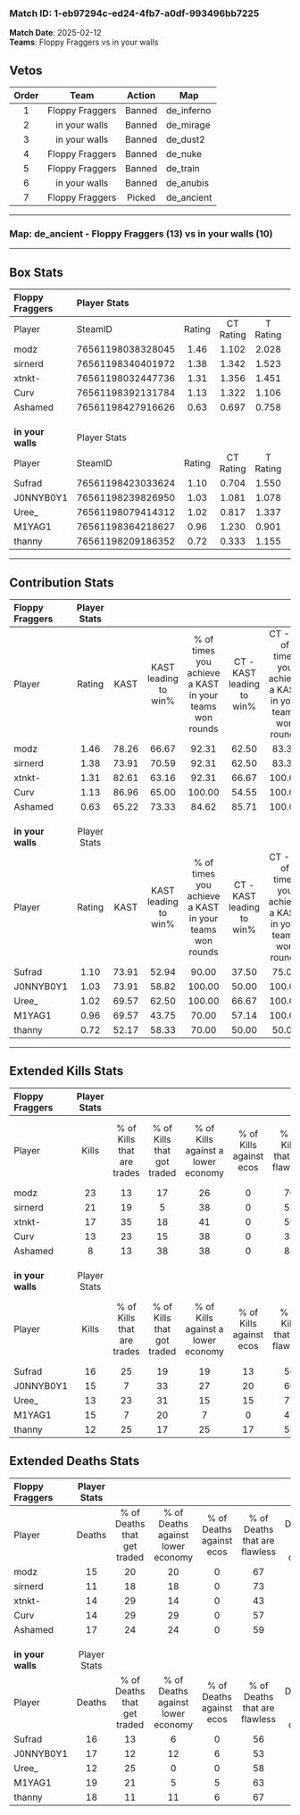 ### Match ID: 1-eb97294c-ed24-4fb7-a0df-993496bb7225  
**Match Date**: 2025-02-12  
**Teams**: Floppy Fraggers vs in your walls  

## Vetos  

| Order | Team | Action | Map |
| :---: | :--: | :----: | --- |
| 1 | Floppy Fraggers | Banned | de_inferno |
| 2 | in your walls | Banned | de_mirage |
| 3 | in your walls | Banned | de_dust2 |
| 4 | Floppy Fraggers | Banned | de_nuke |
| 5 | Floppy Fraggers | Banned | de_train |
| 6 | in your walls | Banned | de_anubis |
| 7 | Floppy Fraggers | Picked | de_ancient |

---  

### **Map**: de_ancient - Floppy Fraggers (13) vs in your walls (10)  
---  

## Box Stats  

| **Floppy Fraggers** | Player Stats      |        |           |          |       |      |       |         |        |      |     |
| :- | :- | :-: | :-: | :-: | :-: | :-: | :-: | :-: | :-: | :-: | :-: |
| Player              | SteamID           | Rating | CT Rating | T Rating | KAST  | ADR  | Kills | Assists | Deaths | K/D  | HS% |
| modz                | 76561198038328045 |  1.46  |   1.102   |  2.028   | 78.26 | 94.4 |  23   |    3    |   15   | 1.53 |  4  |
| sirnerd             | 76561198340401972 |  1.38  |   1.342   |  1.523   | 73.91 | 72.5 |  21   |    3    |   11   | 1.91 | 47  |
| xtnkt-              | 76561198032447736 |  1.31  |   1.356   |  1.451   | 82.61 | 92.2 |  17   |    8    |   14   | 1.21 | 41  |
| Curv                | 76561198392131784 |  1.13  |   1.322   |  1.106   | 86.96 | 73.4 |  13   |    7    |   14   | 0.93 | 46  |
| Ashamed             | 76561198427916626 |  0.63  |   0.697   |  0.758   | 65.22 | 49.3 |   8   |    7    |   17   | 0.47 | 37  |
|                     |                   |        |           |          |       |      |       |         |        |      |     |
|                     |                   |        |           |          |       |      |       |         |        |      |     |
|                     |                   |        |           |          |       |      |       |         |        |      |     |
| **in your walls**   | Player Stats      |        |           |          |       |      |       |         |        |      |     |
| Player              | SteamID           | Rating | CT Rating | T Rating | KAST  | ADR  | Kills | Assists | Deaths | K/D  | HS% |
| Sufrad              | 76561198423033624 |  1.10  |   0.704   |  1.550   | 73.91 | 79.5 |  16   |    3    |   16   | 1.00 | 75  |
| J0NNYB0Y1           | 76561198239826950 |  1.03  |   1.081   |  1.078   | 73.91 | 75.1 |  15   |    5    |   17   | 0.88 | 46  |
| Uree_               | 76561198079414312 |  1.02  |   0.817   |  1.337   | 69.57 | 69.4 |  13   |    4    |   12   | 1.08 | 76  |
| M1YAG1              | 76561198364218627 |  0.96  |   1.230   |  0.901   | 69.57 | 76.7 |  15   |    5    |   19   | 0.79 | 73  |
| thanny              | 76561198209186352 |  0.72  |   0.333   |  1.155   | 52.17 | 70.7 |  12   |    3    |   18   | 0.67 | 33  |
---  

## Contribution Stats  

| **Floppy Fraggers** | Player Stats |       |                      |                                                        |                           |                                                             |                          |                                                            |
| :- | :-: | :-: | :-: | :-: | :-: | :-: | :-: | :-: |
| Player              |    Rating    | KAST  | KAST leading to win% | % of times you achieve a KAST in your teams won rounds | CT - KAST leading to win% | CT - % of times you achieve a KAST in your teams won rounds | T - KAST leading to win% | T - % of times you achieve a KAST in your teams won rounds |
| modz                |     1.46     | 78.26 |        66.67         |                         92.31                          |           62.50           |                            83.33                            |          70.00           |                           100.00                           |
| sirnerd             |     1.38     | 73.91 |        70.59         |                         92.31                          |           62.50           |                            83.33                            |          77.78           |                           100.00                           |
| xtnkt-              |     1.31     | 82.61 |        63.16         |                         92.31                          |           66.67           |                           100.00                            |          60.00           |                           85.71                            |
| Curv                |     1.13     | 86.96 |        65.00         |                         100.00                         |           54.55           |                           100.00                            |          77.78           |                           100.00                           |
| Ashamed             |     0.63     | 65.22 |        73.33         |                         84.62                          |           85.71           |                           100.00                            |          62.50           |                           71.43                            |
|                     |              |       |                      |                                                        |                           |                                                             |                          |                                                            |
|                     |              |       |                      |                                                        |                           |                                                             |                          |                                                            |
|                     |              |       |                      |                                                        |                           |                                                             |                          |                                                            |
| **in your walls**   | Player Stats |       |                      |                                                        |                           |                                                             |                          |                                                            |
| Player              |    Rating    | KAST  | KAST leading to win% | % of times you achieve a KAST in your teams won rounds | CT - KAST leading to win% | CT - % of times you achieve a KAST in your teams won rounds | T - KAST leading to win% | T - % of times you achieve a KAST in your teams won rounds |
| Sufrad              |     1.10     | 73.91 |        52.94         |                         90.00                          |           37.50           |                            75.00                            |          66.67           |                           100.00                           |
| J0NNYB0Y1           |     1.03     | 73.91 |        58.82         |                         100.00                         |           50.00           |                           100.00                            |          66.67           |                           100.00                           |
| Uree_               |     1.02     | 69.57 |        62.50         |                         100.00                         |           66.67           |                           100.00                            |          60.00           |                           100.00                           |
| M1YAG1              |     0.96     | 69.57 |        43.75         |                         70.00                          |           57.14           |                           100.00                            |          33.33           |                           50.00                            |
| thanny              |     0.72     | 52.17 |        58.33         |                         70.00                          |           50.00           |                            50.00                            |          62.50           |                           83.33                            |
---  

## Extended Kills Stats  

| **Floppy Fraggers** | Player Stats |                            |                            |                                    |                         |                              |                                 |                                       |                    |           |
| :- | :-: | :-: | :-: | :-: | :-: | :-: | :-: | :-: | :-: | :-: |
| Player              |    Kills     | % of Kills that are trades | % of Kills that got traded | % of Kills against a lower economy | % of Kills against ecos | % of Kills that are flawless | % of Kills that are close duels | % of Kills that are assisted by flash | Pistol Round Kills | AWP Kills |
| modz                |      23      |             13             |             17             |                 26                 |            0            |              70              |                9                |                   0                   |         12         |     1     |
| sirnerd             |      21      |             19             |             5              |                 38                 |            0            |              52              |               19                |                   0                   |         0          |     2     |
| xtnkt-              |      17      |             35             |             18             |                 41                 |            0            |              59              |               12                |                  12                   |         0          |     1     |
| Curv                |      13      |             23             |             15             |                 38                 |            0            |              38              |               23                |                   0                   |         1          |     3     |
| Ashamed             |      8       |             13             |             38             |                 38                 |            0            |              88              |               13                |                   0                   |         0          |     0     |
|                     |              |                            |                            |                                    |                         |                              |                                 |                                       |                    |           |
|                     |              |                            |                            |                                    |                         |                              |                                 |                                       |                    |           |
|                     |              |                            |                            |                                    |                         |                              |                                 |                                       |                    |           |
| **in your walls**   | Player Stats |                            |                            |                                    |                         |                              |                                 |                                       |                    |           |
| Player              |    Kills     | % of Kills that are trades | % of Kills that got traded | % of Kills against a lower economy | % of Kills against ecos | % of Kills that are flawless | % of Kills that are close duels | % of Kills that are assisted by flash | Pistol Round Kills | AWP Kills |
| Sufrad              |      16      |             25             |             19             |                 19                 |           13            |              56              |               13                |                   6                   |         0          |     2     |
| J0NNYB0Y1           |      15      |             7              |             33             |                 27                 |           20            |              60              |                0                |                   0                   |         0          |     2     |
| Uree_               |      13      |             23             |             31             |                 15                 |           15            |              77              |                0                |                   0                   |         0          |     3     |
| M1YAG1              |      15      |             7              |             20             |                 7                  |            0            |              47              |               13                |                   0                   |         1          |     3     |
| thanny              |      12      |             25             |             17             |                 25                 |           17            |              58              |                8                |                  17                   |         5          |     0     |
## Extended Deaths Stats  

| **Floppy Fraggers** | Player Stats |                             |                                   |                          |                               |                            |                           |               |
| :- | :-: | :-: | :-: | :-: | :-: | :-: | :-: | :-: |
| Player              |    Deaths    | % of Deaths that get traded | % of Deaths against lower economy | % of Deaths against ecos | % of Deaths that are flawless | % of Deaths that are close | % of Deaths while blinded | Deaths to AWP |
| modz                |      15      |             20              |                20                 |            0             |              67               |             7              |             7             |       1       |
| sirnerd             |      11      |             18              |                18                 |            0             |              73               |             9              |             0             |       0       |
| xtnkt-              |      14      |             29              |                14                 |            0             |              43               |             7              |            14             |       3       |
| Curv                |      14      |             29              |                29                 |            0             |              57               |             14             |             0             |       1       |
| Ashamed             |      17      |             24              |                24                 |            0             |              59               |             0              |             0             |       1       |
|                     |              |                             |                                   |                          |                               |                            |                           |               |
|                     |              |                             |                                   |                          |                               |                            |                           |               |
|                     |              |                             |                                   |                          |                               |                            |                           |               |
| **in your walls**   | Player Stats |                             |                                   |                          |                               |                            |                           |               |
| Player              |    Deaths    | % of Deaths that get traded | % of Deaths against lower economy | % of Deaths against ecos | % of Deaths that are flawless | % of Deaths that are close | % of Deaths while blinded | Deaths to AWP |
| Sufrad              |      16      |             13              |                 6                 |            0             |              56               |             19             |             0             |       1       |
| J0NNYB0Y1           |      17      |             12              |                12                 |            6             |              53               |             18             |             6             |       2       |
| Uree_               |      12      |             25              |                 0                 |            0             |              58               |             8              |             8             |       2       |
| M1YAG1              |      19      |             21              |                 5                 |            5             |              63               |             11             |             0             |       3       |
| thanny              |      18      |             11              |                11                 |            6             |              67               |             17             |             0             |       5       |
